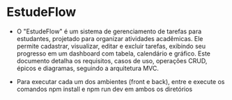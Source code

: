 # EstudeFlow

- O "EstudeFlow" é um sistema de gerenciamento de tarefas para estudantes, projetado para organizar atividades acadêmicas. Ele permite cadastrar, visualizar, editar e excluir tarefas, exibindo seu progresso em um dashboard com tabela, calendário e gráfico. Este documento detalha os requisitos, casos de uso, operações CRUD, épicos e diagramas, seguindo a arquitetura MVC.

- Para executar cada um dos ambientes (front e back), entre e execute os comandos npm install e npm run dev em ambos os diretórios
